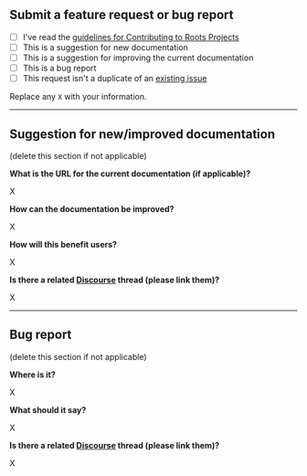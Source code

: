 ## Submit a feature request or bug report

- [ ] I've read the [guidelines for Contributing to Roots Projects](https://github.com/roots/guidelines/blob/master/CONTRIBUTING.md)
- [ ] This is a suggestion for new documentation
- [ ] This is a suggestion for improving the current documentation
- [ ] This is a bug report
- [ ] This request isn't a duplicate of an [existing issue](https://github.com/roots/docs/issues)

Replace any `X` with your information.

---

## Suggestion for new/improved documentation

(delete this section if not applicable)

**What is the URL for the current documentation (if applicable)?**

X

**How can the documentation be improved?**

X

**How will this benefit users?**

X

**Is there a related [Discourse](https://discourse.roots.io/) thread (please link them)?**

X

---

## Bug report

(delete this section if not applicable)

**Where is it?**

X

**What should it say?**

X

**Is there a related [Discourse](https://discourse.roots.io/) thread (please link them)?**

X
